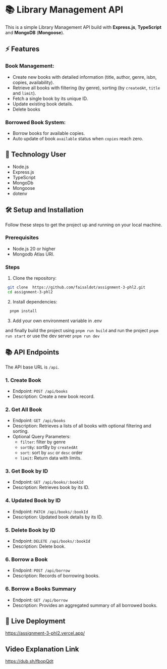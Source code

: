 # 📚 Library Management API

This is a simple Library Management API build with <b>Express.js</b>, <b>TypeScript</b> and <b>MongoDB</b> (<b>Mongoose</b>).

## ⚡ Features

### Book Management:

- Create new books with detailed information (title, author, genre, isbn, copies, availability).
- Retrieve all books with filtering (by genre), sorting (by `createdAt`, `title` and `limit`).
- Fetch a single book by its unique ID.
- Update existing book details.
- Delete books

### Borrowed Book System:

- Borrow books for available copies.
- Auto update of book `available` status when `copies` reach zero.

## 🚀 Technology User

- Node.js
- Express.js
- TypeScript
- MongoDb
- Mongoose
- dotenv

## 🛠️ Setup and Installation

Follow these steps to get the project up and running on your local machine.

### Prerequisites

- Node.js 20 or higher
- Mongodb Atlas URI.

### Steps

1.  Clone the repository:

```bash
 git clone  https://github.com/faisaldot/assignment-3-phl2.git
 cd assignment-3-phl2
```

2. Install dependencies:

```bash
  pnpm install
```

3. Add your own environment variable in .env

and finally build the project using `pnpm run build` and run the project `pnpm run start` or use the dev server `pnpm run dev`

## 📚 API Endpoints

The API base URL is `/api`.

### 1. Create Book

- Endpoint: `POST /api/books`
- Description: Create a new book record.

### 2. Get All Book

- Endpoint: `GET /api/books`
- Description: Retrieves a lists of all books with optional filtering and sorting.
- Optional Query Parameters:
  - `filter`: filter by genre
  - `sortBy`: sortBy by `createdAt`
  - `sort`: sort by `asc` or `desc` order
  - `limit`: Return data with limits.

### 3. Get Book by ID

- Endpoint: `GET /api/books/:bookId`
- Description: Retrieves book by its ID.

### 4. Updated Book by ID

- Endpoint: `PATCH /api/books/:bookId`
- Description: Updated book details by its ID.

### 5. Delete Book by ID

- Endpoint: `DELETE /api/books/:bookId`
- Description: Delete book.

### 6. Borrow a Book

- Endpoint: `POST /api/borrow`
- Description: Records of borrowing books.

### 6. Borrow a Books Summary

- Endpoint: `GET /api/borrow`
- Description: Provides an aggregated summary of all borrowed books.

## 🔗 Live Deployment

https://assignment-3-phl2.vercel.app/

## Video Explanation Link

https://dub.sh/fbopQdt
